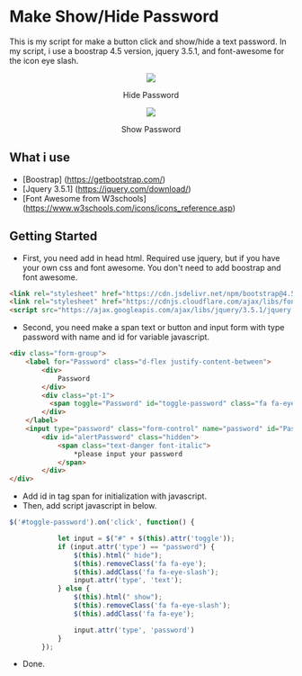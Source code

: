 # Make Show/Hide Password
This is my script for make a button click and show/hide a text password. In my script, i use a boostrap 4.5 version, jquery 3.5.1, and font-awesome for the icon eye slash.

<div align="center">
<img src="https://user-images.githubusercontent.com/70514099/132086558-10dec842-051f-4cdd-87f6-568d5889b180.png">
    <p>Hide Password</p>
<img src="https://user-images.githubusercontent.com/70514099/132086717-d2bc6046-f059-41e5-863b-c422d896d13c.png">
    <p>Show Password</p>
</div>

## What i use
- [Boostrap] (https://getbootstrap.com/)
- [Jquery 3.5.1] (https://jquery.com/download/)
- [Font Awesome from W3schools] (https://www.w3schools.com/icons/icons_reference.asp)

## Getting Started
- First, you need add in head html. Required use jquery, but if you have your own css and font awesome. You don't need to add boostrap and font awesome.
```html
<link rel="stylesheet" href="https://cdn.jsdelivr.net/npm/bootstrap@4.5.3/dist/css/bootstrap.min.css" integrity="sha384-TX8t27EcRE3e/ihU7zmQxVncDAy5uIKz4rEkgIXeMed4M0jlfIDPvg6uqKI2xXr2" crossorigin="anonymous">
<link rel="stylesheet" href="https://cdnjs.cloudflare.com/ajax/libs/font-awesome/4.7.0/css/font-awesome.min.css">
<script src="https://ajax.googleapis.com/ajax/libs/jquery/3.5.1/jquery.min.js"></script>
```
- Second, you need make a span text or button and input form with type password with name and id for variable javascript.
```html
<div class="form-group">
    <label for="Password" class="d-flex justify-content-between">
        <div>
            Password
        </div>
        <div class="pt-1">
          <span toggle="Password" id="toggle-password" class="fa fa-eye" style="font-size: 15px;"> show</span>
        </div>
    </label>
    <input type="password" class="form-control" name="password" id="Password" placeholder="" oninput="FilledData('Password')">
        <div id="alertPassword" class="hidden">
            <span class="text-danger font-italic">
                *please input your password
            </span>
        </div>
</div>
```
- Add id in tag span for initialization with javascript.
- Then, add script javascript in below.
```js
$('#toggle-password').on('click', function() {

            let input = $("#" + $(this).attr('toggle'));
            if (input.attr('type') == "password") {
                $(this).html(" hide");
                $(this).removeClass('fa fa-eye');
                $(this).addClass('fa fa-eye-slash');
                input.attr('type', 'text');
            } else {
                $(this).html(" show");
                $(this).removeClass('fa fa-eye-slash');
                $(this).addClass('fa fa-eye');

                input.attr('type', 'password')
            }
        });
```
- Done.


